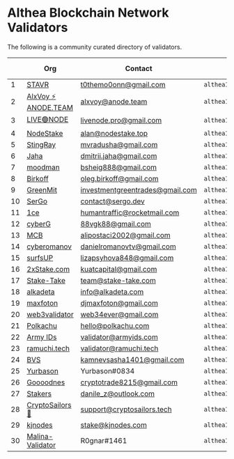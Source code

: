 # Althea Blockchain Network Validators

The following is a community curated directory of validators.

| | Org | Contact | Address | Validator proof |
|-|-----|---------|---------|-----------------|
|1| [STAVR](https://github.com/obajay) |  t0themo0onn@gmail.com     |  `althea1dmhvufcxxh0r3kf36ktwv7ff5ew20paqp5ee54`       |    [EXPLORER](https://explorer.stavr.tech/althea-testnet/staking/altheavaloper1dmhvufcxxh0r3kf36ktwv7ff5ew20paq952h2s)             |
|2| [AlxVoy ⚡ ANODE.TEAM](https://github.com/Voynitskiy) |  alxvoy@anode.team     |  `althea16h4yy2pxw8e2pxwgswvv69xwgh64eg2sp4f23m`       |    [EXPLORER](https://test.anode.team/althea/staking/altheavaloper16h4yy2pxw8e2pxwgswvv69xwgh64eg2s946y07)             |
|3| [LIVE🟢NODE](https://github.com/EcaterinaSm) | livenode.pro@gmail.com | `althea1tjsp4yengqr0vqyx0aa6f73gpc3ltjfs24v9ej` | [EXPLORER](https://test.anode.team/althea/staking/altheavaloper1tjsp4yengqr0vqyx0aa6f73gpc3ltjfsw4lt8h) |
|4| [NodeStake](https://nodestake.top/) | alan@nodestake.top | `althea1z0fyvylcz3x8yqanu2th2f9s8vljf83pjmv9mk` | [EXPLORER](https://explorer.nodestake.top/althea-testnet/staking/altheavaloper1z0fyvylcz3x8yqanu2th2f9s8vljf83pkmlt9n) |
|5| [StingRay](https://github.com/MikhailRadusha) |  mvradusha@gmail.com     |  `althea1gz9lgeg78zge00gvqek8kutulz5dppnnel3ea8`       |  [EXPLORER](https://test.anode.team/althea/staking/altheavaloper1gz9lgeg78zge00gvqek8kutulz5dppnnalzhrz)             |  
|6| [Jaha](https://github.com/ddim77) | dmitrii.jaha@gmail.com | `althea10pn06flmyyv2qq2e2u6dpjtnkvkdystph2ztwn` | [EXPLORER](https://explorer.stavr.tech/althea-testnet/staking/altheavaloper10pn06flmyyv2qq2e2u6dpjtnkvkdystpn239sk) |
|7| [moodman](https://github.com/Boblev999) |  bsheig888@gmail.com     |  `althea1xs9d49atz5jjjzadmfman4kzg4elj6mggjhukr`       |    [EXPLORER](https://explorer.nodestake.top/althea-testnet/staking/altheavaloper1xs9d49atz5jjjzadmfman4kzg4elj6mgvjyjgx)             |
|8| [Birkoff](https://github.com/OlegBirkoff) |  oleg.birkoff@gmail.com     |  `althea18sfd8q2jsggfcjzsyyekk4khkywvxvqx4rgc5a`       |    [EXPLORER](https://explorer.stavr.tech/althea-testnet/staking/altheavaloper18sfd8q2jsggfcjzsyyekk4khkywvxvqx3rmk2c)             |
|9| [GreenMit](https://github.com/GreenMit) | investmentgreentrades@gmail.com | `althea1trlf8lt0ayy6f8lfg658sr3zgh357gl8nzq0zd` | [EXPLORER](https://test.anode.team/althea/staking/altheavaloper1trlf8lt0ayy6f8lfg658sr3zgh357gl8hznpug) |
|10| [SerGo](https://github.com/CrazySerGo) | contact@sergo.dev | `althea1gvr45nvyzsdg2ve3lj9uxu7ge24edntmfe3fzt` | [EXPLORER](https://explorer.stavr.tech/althea-testnet/staking/altheavaloper1gvr45nvyzsdg2ve3lj9uxu7ge24edntmdez8uw) |
|11| [1ce](https://github.com/humantraffic) | humantraffic@rocketmail.com | `althea1mk9k4k9l9fjkhamx5cr2zpqsjsy5w9y2zdus2n` | [EXPLORER](https://althea.explorers.guru/validator/altheavaloper1mk9k4k9l9fjkhamx5cr2zpqsjsy5w9y2xd075k) |
|12| [cyberG](https://github.com/Vgk88) | 88vgk88@gmail.com | `althea1e8fvgd3pwcuxlr7r5wy0cuu38dnavxnf4s2579` | [EXPLORER](https://explorer.stavr.tech/althea-testnet/staking/altheavaloper1e8fvgd3pwcuxlr7r5wy0cuu38dnavxnf3se6qq) |
|13| [MCB](https://github.com/alipostaci2001) | alipostaci2002@gmail.com | `althea1u4kfy3ye5kwjj25393htenptdpfqrmhhcnfunm` | [EXPLORER](https://explorer.mcbnode.online/althea/staking/altheavaloper1u4kfy3ye5kwjj25393htenptdpfqrmhhun6jd7) |
|14| [cyberomanov](https://github.com/cyberomanov) | danielromanovtv@gmail.com | `althea1z5eny3lfrlztyz3zhu2nr28lexlpp7gc84ms75` | [EXPLORER](https://explorer.stavr.tech/althea-testnet/staking/altheavaloper1z5eny3lfrlztyz3zhu2nr28lexlpp7gcr4g7q3) |
|15| [surfsUP](https://github.com/onenodeUP) |  lizapsyhova848@gmail.com     |  `althea1alvwhs35r4xrq5lku3r3xrk4fazmuseh9txj3k`       |    [EXPLORER](https://explorer.stavr.tech/althea-testnet/staking/altheavaloper1alvwhs35r4xrq5lku3r3xrk4fazmusehpt4u0n)             |
|16| [2xStake.com](https://github.com/kuatcapital) |  kuatcapital@gmail.com     |  `althea1mw346gnyxj0r9sxkvzj0qp5hsdxqlg30gw668m`       |    [EXPLORER](https://test.anode.team/althea/staking/altheavaloper1mw346gnyxj0r9sxkvzj0qp5hsdxqlg30vwf5e7)             |
|17| [Stake-Take](https://stake-take.com/) |  team@stake-take.com     |  `althea1405x5a4h9xrqfw4dz8dvfgr9hy2d8wgdtfuq6d`       |    [EXPLORER](https://explorer.stake-take.com/althea-testnet/staking/altheavaloper1405x5a4h9xrqfw4dz8dvfgr9hy2d8wgd0f0wyg)             |
|18| [alkadeta](https://github.com/alkadeta) | info@alkadeta.com | `althea1u4kfy3ye5kwjj25393htenptdpfqrmhhcnfunm` | [EXPLORER](https://explorer.mcbnode.online/althea/staking/altheavaloper1f0tpcfndwh3a847g0yw6ajjjd8lpn8ulk55eck) |
|19| [maxfoton](https://maxfoton.tech) | djmaxfoton@gmail.com     |     `althea12qfq7p7xhxfecq6hetlnd5l24skyc6mxvjrrrx`     |     [EXPLORER](https://test.anode.team/althea/staking/altheavaloper12qfq7p7xhxfecq6hetlnd5l24skyc6mxgjsdar)         |
|20| [web3validator](https://github.com/web3validator) | web34ever@gmail.com | `althea1s8q592r9cw0kxpt7th909kzcg3dhxvl8rzwsvj`   |    [EXPLORER](https://explorer.stavr.tech/althea-testnet/staking/altheavaloper1s8q592r9cw0kxpt7th909kzcg3dhxvl88za7jh)   |
|21| [Polkachu](https://polkachu.com) | hello@polkachu.com | `althea1jt9w26mpxxjsk63mvd4m2ynj0af09cslhrmg95`   |    [EXPLORER](https://explorer.stavr.tech/althea-testnet/staking/altheavaloper1jt9w26mpxxjsk63mvd4m2ynj0af09cslnrgxm3)   |
|22| [Army IDs](https://armyids.com) | validator@armyids.com | `althea1sgjcy4krncman5fenge9m95k0tx2hepymas53e`   |    [EXPLORER](https://althea.explorers.guru/validator/altheavaloper1sgjcy4krncman5fenge9m95k0tx2hepylar60u)   |
|23| [ramuchi.tech](https://github.com/ramuchi) | validator@ramuchi.tech | `althea173y2x6g68w76e4xrat89dsyg7lrhlf6myhf3y7`   |    [EXPLORER](https://explorer.mcbnode.online/althea/staking/altheavaloper173y2x6g68w76e4xrat89dsyg7lrhlf6mqh6l6m)   |
|24| [BVS](https://github.com/Bela1401) | kamnevsasha1401@gmail.com | `althea1m9r6yg9zpfp8yntqrt24nr808z3hhyet8n2hfd`   |    [EXPLORER](https://explorer.stavr.tech/althea-testnet/staking/altheavaloper1m9r6yg9zpfp8yntqrt24nr808z3hhyetrneehg) 
|25| [Yurbason](https://github.com/Yurbason) | Yurbason#0834 | `althea1nvkdh0je23kp2salx3kytv0emlekxjdjkk3qqf`   |    [EXPLORER](https://explorer.stavr.tech/althea-testnet/staking/altheavaloper1nvkdh0je23kp2salx3kytv0emlekxjdjjkzw7v)   |
|26| [Goooodnes](https://github.com/goooodnes) | cryptotrade8215@gmail.com | `althea1h77z70yque6ezhdlmdqvkq9ntum4l5ptvhcqkl`   |    [EXPLORER](https://www.skynetexplorers.com/althea/staking/altheavaloper1h77z70yque6ezhdlmdqvkq9ntum4l5ptghtwg6)   |
|27| [Stakers](https://github.com/zhangmn88) | danile_z@outlook.com | `althea17lx9hmdgv08nryhplm7s5ql5dl20kt4q8qt9qy`   |    [EXPLORER](https://www.skynetexplorers.com/althea/staking/altheavaloper17lx9hmdgv08nryhplm7s5ql5dl20kt4qrqct7p)   |
|28| [CryptoSailors🐬](https://cryptosailors.tech/) | support@cryptosailors.tech | `althea1gxgug7tan4nzrapmqrjxa9h449s6saksuym0q9`   |    [EXPLORER](https://althea.explorers.guru/validator/altheavaloper1gxgug7tan4nzrapmqrjxa9h449s6sakscygp7q)   |
|29| [kjnodes](https://kjnodes.com) | stake@kjnodes.com | `althea1tj2c27w2vfys5zwcfmhqn409fc0p0rxke78vd5`   |    [EXPLORER](https://althea.explorers.guru/validator/altheavaloper1tj2c27w2vfys5zwcfmhqn409fc0p0rxka75zn3)   |
|30| [Malina-Validator](https://github.com/rognar9nok) | R0gnar#1461 | `althea1c9sqwmxv5d2u2rp6qu7tkg2zxa8ln2gu89yfzw`   |    [EXPLORER](https://www.skynetexplorers.com/althea/staking/altheavaloper1c9sqwmxv5d2u2rp6qu7tkg2zxa8ln2gur9h8ut)   |
